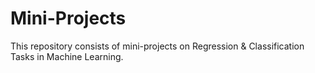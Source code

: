 # Mini-Projects

This repository consists of mini-projects on Regression & Classification Tasks in Machine Learning.
